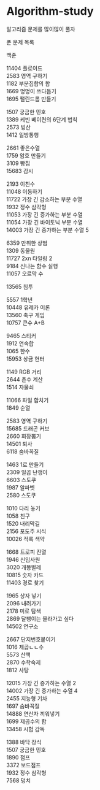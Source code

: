 ﻿# Algorithm-study
알고리즘 문제를 많이많이 풀자

푼 문제 목록

백준

11404 플로이드  
2583 영역 구하기  
1182 부분집합의 합  
1669 멍멍이 쓰다듬기  
1695 팰린드롬 만들기  
  
1507 궁금한 민호  
1389 케빈 베이컨의 6단계 법칙  
2573 빙산  
1412 일방통행  
  
2661 좋은수열  
1759 암호 만들기  
3109 빵집  
15683 감시  
  
2193 이친수  
11048 이동하기  
11722 가장 긴 감소하는 부분 수열  
1932 정수 삼각형  
11053 가장 긴 증가하는 부분 수열  
11054 가장 긴 바이토닉 부분 수열  
14003 가장 긴 증가하는 부분 수열 5  
  
6359 만취한 상범  
1309 동물원  
11727 2xn 타일링 2  
9184 신나는 함수 실행  
11057 오르막 수  
  
13565 침투  
  
5557 1학년  
10448 유레카 이론  
13560 축구 게임  
10757 큰수 A+B  
  
9465 스티커  
1912 연속합  
1065 한수  
15953 상금 헌터  
  
1149 RGB 거리  
2644 촌수 계산  
1514 자물쇠  
  
11066 파일 합치기  
1849 순열  
  
2583 영역 구하기  
15685 드래곤 커브  
2660 회장뽑기  
14501 퇴사  
6118 숨바꼭질  

1463 1로 만들기  
2309 일곱 난쟁이  
6603 스도쿠  
1987 알파벳  
2580 스도쿠 
  
1010 다리 놓기  
1058 친구  
1520 내리막길  
2156 포도주 시식  
10026 적록 색약  
  
1668 트로피 진열  
1946 신입사원  
3020 개똥벌레  
10815 숫자 카드  
11403 경로 찾기  
  
1965 상자 넣기  
2096 내려가기  
2178 미로 탐색  
2869 달팽이는 올라가고 싶다  
14502 연구소  
  
2667 단지번호붙이기  
1016 제곱ㄴㄴ수  
5573 산책  
2870 수학숙제  
1812 사탕  

12015 가장 긴 증가하는 수열 2  
14002 가장 긴 증가하는 수열 4  
2455 지능형 기차  
1697 숨바꼭질  
14888 연산자 끼워넣기  
1699 제곱수의 합  
13458 시험 감독  

1388 바닥 장식  
1507 궁금한 민호  
1890 점프  
3372 보드점프  
1932 정수 삼각형  
7568 덩치  
